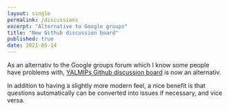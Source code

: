 ```yaml
---
layout: single
permalink: /discussions
excerpt: "Alternative to Google groups"
title: "New Github discussion board"
published: true
date: 2021-05-14
---
```


As an alternativ to the Google groups forum which I know some people have problems with, [YALMIPs Github discussion board](/https://github.com/yalmip/YALMIP/discussions) is now an alternativ.

In addition to having a slightly more modern feel, a nice benefit is that questions automatically can be converted into issues if necessary, and vice versa.

